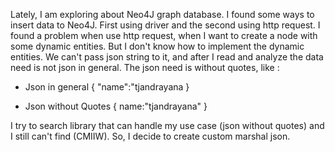 Lately, I am exploring about Neo4J graph database. 
I found some ways to insert data to Neo4J. 
First using driver and the second using http request.
I found a problem when use http request, when I want to create a node with some dynamic entities.
But I don't know how to implement the dynamic entities.
We can't pass json string to it, and after I read and analyze the data need is not json in general.
The json need is without quotes, like :
- Json in general
  {
     "name":"tjandrayana
  } 

- Json without Quotes
  {
     name:"tjandrayana" 
  }


I try to search library that can handle my use case (json without quotes) and I still can't find (CMIIW).
So, I decide to create custom marshal json.
